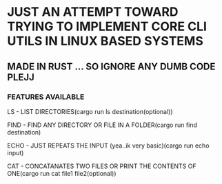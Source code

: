 # JUST AN ATTEMPT TOWARD TRYING TO IMPLEMENT CORE CLI UTILS IN LINUX BASED SYSTEMS
## MADE IN RUST ... SO IGNORE ANY DUMB CODE PLEJJ
### FEATURES AVAILABLE
LS - LIST DIRECTORIES(cargo run ls destination(optional))

FIND - FIND ANY DIRECTORY OR FILE IN A FOLDER(cargo run find destination)

ECHO - JUST REPEATS THE INPUT (yea..ik very basic)(cargo run echo input)

CAT - CONCATANATES TWO FILES OR PRINT THE CONTENTS OF ONE(cargo run cat file1 file2(optional))
